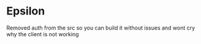 # Epsilon
Removed auth from the src so you can build it without issues and wont cry why the client is not working
